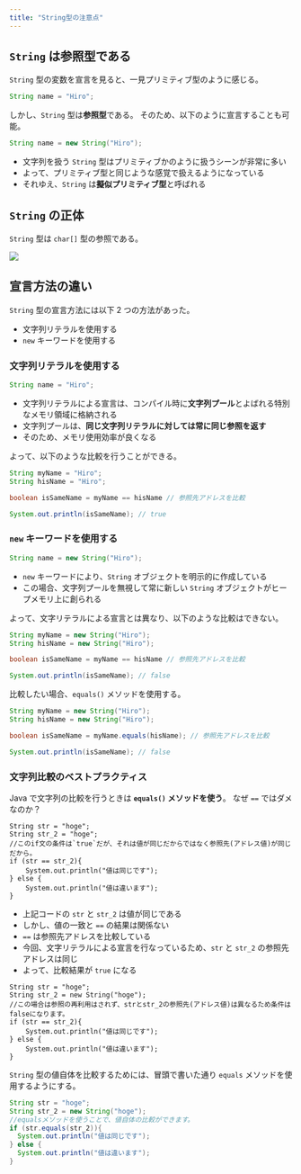 ```yaml
---
title: "String型の注意点"
---
```


## `String` は参照型である

`String` 型の変数を宣言を見ると、一見プリミティブ型のように感じる。

```java
String name = "Hiro";
```

しかし、`String` 型は**参照型**である。
そのため、以下のように宣言することも可能。

```java
String name = new String("Hiro");
```

- 文字列を扱う `String` 型はプリミティブかのように扱うシーンが非常に多い
- よって、プリミティブ型と同じような感覚で扱えるようになっている
- それゆえ、`String` は**擬似プリミティブ型**と呼ばれる

## `String` の正体

`String` 型は `char[]` 型の参照である。

![](https://storage.googleapis.com/zenn-user-upload/673a9e997f04-20240418.png)

## 宣言方法の違い

`String` 型の宣言方法には以下 2 つの方法があった。

- 文字列リテラルを使用する
- `new` キーワードを使用する

### 文字列リテラルを使用する

```java
String name = "Hiro";
```

- 文字列リテラルによる宣言は、コンパイル時に**文字列プール**とよばれる特別なメモリ領域に格納される
- 文字列プールは、**同じ文字列リテラルに対しては常に同じ参照を返す**
- そのため、メモリ使用効率が良くなる

よって、以下のような比較を行うことができる。

```java
String myName = "Hiro";
String hisName = "Hiro";

boolean isSameName = myName == hisName // 参照先アドレスを比較

System.out.println(isSameName); // true
```

### `new` キーワードを使用する

```java
String name = new String("Hiro");
```

- `new` キーワードにより、`String` オブジェクトを明示的に作成している
- この場合、文字列プールを無視して常に新しい `String` オブジェクトがヒープメモリ上に創られる

よって、文字リテラルによる宣言とは異なり、以下のような比較はできない。

```java
String myName = new String("Hiro");
String hisName = new String("Hiro");

boolean isSameName = myName == hisName // 参照先アドレスを比較

System.out.println(isSameName); // false
```

比較したい場合、`equals()` メソッドを使用する。

```java
String myName = new String("Hiro");
String hisName = new String("Hiro");

boolean isSameName = myName.equals(hisName); // 参照先アドレスを比較

System.out.println(isSameName); // false
```

### 文字列比較のベストプラクティス

Java で文字列の比較を行うときは **`equals()` メソッドを使う**。
なぜ `==` ではダメなのか？

```java: == が true になるケース
String str = "hoge";
String str_2 = "hoge";
//このif文の条件は`true`だが、それは値が同じだからではなく参照先(アドレス値)が同じだから。
if (str == str_2){
    System.out.println("値は同じです");
} else {
    System.out.println("値は違います");
}

```

- 上記コードの `str` と `str_2` は値が同じである
- しかし、値の一致と `==` の結果は関係ない
- `==` は参照先アドレスを比較している
- 今回、文字リテラルによる宣言を行なっているため、`str` と `str_2` の参照先アドレスは同じ
- よって、比較結果が `true` になる

```java: == が false になるケース
String str = "hoge";
String str_2 = new String("hoge");
//この場合は参照の再利用はされず、strとstr_2の参照先(アドレス値)は異なるため条件はfalseになります。
if (str == str_2){
    System.out.println("値は同じです");
} else {
    System.out.println("値は違います");
}
```

`String` 型の値自体を比較するためには、冒頭で書いた通り `equals` メソッドを使用するようにする。

```java
String str = "hoge";
String str_2 = new String("hoge");
//equalsメソッドを使うことで、値自体の比較ができます。
if (str.equals(str_2)){
  System.out.println("値は同じです");
} else {
  System.out.println("値は違います");
}
```
